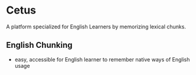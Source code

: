 # Cetus
A platform specialized for English Learners by memorizing lexical chunks.

## English Chunking
- easy, accessible for English learner to remember native ways of English usage
